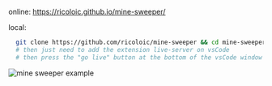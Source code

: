 online: https://ricoloic.github.io/mine-sweeper/

local:
  ```bash
    git clone https://github.com/ricoloic/mine-sweeper && cd mine-sweeper && code .
    # then just need to add the extension live-server on vsCode
    # then press the "go live" button at the bottom of the vsCode window
  ```

![mine sweeper example](https://imgur.com/9peYyOL.png "mine sweeper example")

